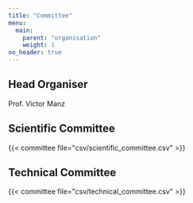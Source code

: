 ```yaml
---
title: "Committee"
menu:
  main:
    parent: "organisation"
    weight: 1
no_header: true
---
```


<!--
## Organising Committee

{{< committee file="csv/organising_committee.csv" >}}
-->

## Head Organiser

Prof. Victor Manz

## Scientific Committee

{{< committee file="csv/scientific_committee.csv" >}}

<!--
## Logistics Committee

{{< committee file="csv/logistics_committee.csv" >}}
-->

## Technical Committee

{{< committee file="csv/technical_committee.csv" >}}


<!--
## Students' guides
{{< guides file="csv/guides.csv" >}}
-->
